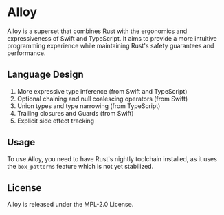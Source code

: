 # Alloy

Alloy is a superset that combines Rust with the ergonomics and expressiveness of Swift and TypeScript. It aims to provide a more intuitive programming experience while maintaining Rust's safety guarantees and performance.

## Language Design

1. More expressive type inference (from Swift and TypeScript)
2. Optional chaining and null coalescing operators (from Swift)
3. Union types and type narrowing (from TypeScript)
4. Trailing closures and Guards (from Swift)
5. Explicit side effect tracking

## Usage

To use Alloy, you need to have Rust's nightly toolchain installed, as it uses the `box_patterns` feature which is not yet stabilized.

## License

Alloy is released under the MPL-2.0 License.
